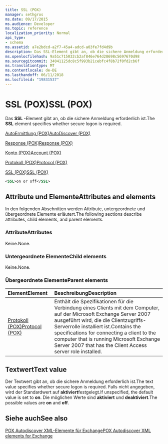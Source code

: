 ```yaml
---
title: SSL (POX)
manager: sethgros
ms.date: 09/17/2015
ms.audience: Developer
ms.topic: reference
localization_priority: Normal
api_type:
- schema
ms.assetid: a7e2bdcd-a2f7-45a4-adcd-a03fe7fd4d9b
description: Das SSL-Element gibt an, ob die sichere Anmeldung erforderlich ist.
ms.openlocfilehash: 9a51c715032cb2af846e764d28698c5697670d98
ms.sourcegitcommit: 34041125dc8c5f993b21cebfc4f8b72f0fd2cb6f
ms.translationtype: MT
ms.contentlocale: de-DE
ms.lasthandoff: 06/11/2018
ms.locfileid: "19831537"
---
```

# <a name="ssl-pox"></a><span data-ttu-id="05697-103">SSL (POX)</span><span class="sxs-lookup"><span data-stu-id="05697-103">SSL (POX)</span></span>

<span data-ttu-id="05697-104">Das **SSL** -Element gibt an, ob die sichere Anmeldung erforderlich ist.</span><span class="sxs-lookup"><span data-stu-id="05697-104">The **SSL** element specifies whether secure logon is required.</span></span> 
  
[<span data-ttu-id="05697-105">AutoErmittlung (POX)</span><span class="sxs-lookup"><span data-stu-id="05697-105">AutoDiscover (POX)</span></span>](autodiscover-pox.md)
  
[<span data-ttu-id="05697-106">Response (POX)</span><span class="sxs-lookup"><span data-stu-id="05697-106">Response (POX)</span></span>](response-pox.md)
  
[<span data-ttu-id="05697-107">Konto (POX)</span><span class="sxs-lookup"><span data-stu-id="05697-107">Account (POX)</span></span>](account-pox.md)
  
[<span data-ttu-id="05697-108">Protokoll (POX)</span><span class="sxs-lookup"><span data-stu-id="05697-108">Protocol (POX)</span></span>](protocol-pox.md)
  
[<span data-ttu-id="05697-109">SSL (POX)</span><span class="sxs-lookup"><span data-stu-id="05697-109">SSL (POX)</span></span>](ssl-pox.md)
  
```xml
<SSL>on or off</SSL>
```

## <a name="attributes-and-elements"></a><span data-ttu-id="05697-110">Attribute und Elemente</span><span class="sxs-lookup"><span data-stu-id="05697-110">Attributes and elements</span></span>

<span data-ttu-id="05697-111">In den folgenden Abschnitten werden Attribute, untergeordnete und übergeordnete Elemente erläutert.</span><span class="sxs-lookup"><span data-stu-id="05697-111">The following sections describe attributes, child elements, and parent elements.</span></span>
  
### <a name="attributes"></a><span data-ttu-id="05697-112">Attribute</span><span class="sxs-lookup"><span data-stu-id="05697-112">Attributes</span></span>

<span data-ttu-id="05697-113">Keine.</span><span class="sxs-lookup"><span data-stu-id="05697-113">None.</span></span>
  
### <a name="child-elements"></a><span data-ttu-id="05697-114">Untergeordnete Elemente</span><span class="sxs-lookup"><span data-stu-id="05697-114">Child elements</span></span>

<span data-ttu-id="05697-115">Keine.</span><span class="sxs-lookup"><span data-stu-id="05697-115">None.</span></span>
  
### <a name="parent-elements"></a><span data-ttu-id="05697-116">Übergeordnete Elemente</span><span class="sxs-lookup"><span data-stu-id="05697-116">Parent elements</span></span>

|<span data-ttu-id="05697-117">**Element**</span><span class="sxs-lookup"><span data-stu-id="05697-117">**Element**</span></span>|<span data-ttu-id="05697-118">**Beschreibung**</span><span class="sxs-lookup"><span data-stu-id="05697-118">**Description**</span></span>|
|:-----|:-----|
|[<span data-ttu-id="05697-119">Protokoll (POX)</span><span class="sxs-lookup"><span data-stu-id="05697-119">Protocol (POX)</span></span>](protocol-pox.md) <br/> |<span data-ttu-id="05697-120">Enthält die Spezifikationen für die Verbindung eines Clients mit dem Computer, auf der Microsoft Exchange Server 2007 ausgeführt wird, die die Clientzugriffs-Serverrolle installiert ist.</span><span class="sxs-lookup"><span data-stu-id="05697-120">Contains the specifications for connecting a client to the computer that is running Microsoft Exchange Server 2007 that has the Client Access server role installed.</span></span>  <br/> |
   
## <a name="text-value"></a><span data-ttu-id="05697-121">Textwert</span><span class="sxs-lookup"><span data-stu-id="05697-121">Text value</span></span>

<span data-ttu-id="05697-122">Der Textwert gibt an, ob die sichere Anmeldung erforderlich ist.</span><span class="sxs-lookup"><span data-stu-id="05697-122">The text value specifies whether secure logon is required.</span></span> <span data-ttu-id="05697-123">Falls nicht angegeben, wird der Standardwert auf **aktiviert**festgelegt.</span><span class="sxs-lookup"><span data-stu-id="05697-123">If unspecified, the default value is set to **on**.</span></span> <span data-ttu-id="05697-124">Die möglichen Werte sind **aktiviert** und **deaktiviert**.</span><span class="sxs-lookup"><span data-stu-id="05697-124">The possible values are **on** and **off**.</span></span>
  
## <a name="see-also"></a><span data-ttu-id="05697-125">Siehe auch</span><span class="sxs-lookup"><span data-stu-id="05697-125">See also</span></span>



[<span data-ttu-id="05697-126">POX Autodiscover XML-Elemente für Exchange</span><span class="sxs-lookup"><span data-stu-id="05697-126">POX Autodiscover XML elements for Exchange</span></span>](pox-autodiscover-xml-elements-for-exchange.md)

